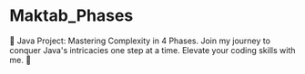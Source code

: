 # Maktab_Phases
🚀 Java Project: Mastering Complexity in 4 Phases. Join my journey to conquer Java's intricacies one step at a time. Elevate your coding skills with me. 🌟
